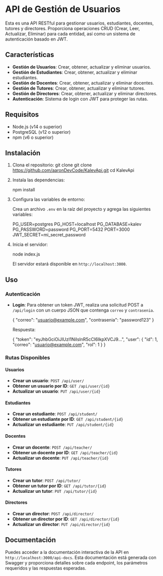 # API de Gestión de Usuarios

Esta es una API RESTful para gestionar usuarios, estudiantes, docentes, tutores y directores. Proporciona operaciones CRUD (Crear, Leer, Actualizar, Eliminar) para cada entidad, así como un sistema de autenticación basado en JWT.

## Características

- **Gestión de Usuarios**: Crear, obtener, actualizar y eliminar usuarios.
- **Gestión de Estudiantes**: Crear, obtener, actualizar y eliminar estudiantes.
- **Gestión de Docentes**: Crear, obtener, actualizar y eliminar docentes.
- **Gestión de Tutores**: Crear, obtener, actualizar y eliminar tutores.
- **Gestión de Directores**: Crear, obtener, actualizar y eliminar directores.
- **Autenticación**: Sistema de login con JWT para proteger las rutas.

## Requisitos

- Node.js (v14 o superior)
- PostgreSQL (v12 o superior)
- npm (v6 o superior)

## Instalación

1. Clona el repositorio:
   git clone git clone https://github.com/aaronDevCode/KalevApi.git
   cd KalevApi

2. Instala las dependencias:

   npm install

3. Configura las variables de entorno:

   Crea un archivo `.env` en la raíz del proyecto y agrega las siguientes variables:

   PG_USER=postgres
   PG_HOST=localhost
   PG_DATABASE=kalev
   PG_PASSWORD=password
   PG_PORT=5432
   PORT=3000
   JWT_SECRET=mi_secret_password

4. Inicia el servidor:

   node index.js

   El servidor estará disponible en `http://localhost:3000`.

## Uso

### Autenticación

- **Login**: Para obtener un token JWT, realiza una solicitud POST a `/api/login` con un cuerpo JSON que contenga `correo` y `contrasenia`.

  {
      "correo": "usuario@example.com",
      "contrasenia": "password123"
  }

  Respuesta:

  {
      "token": "eyJhbGciOiJIUzI1NiIsInR5cCI6IkpXVCJ9...",
      "user": {
          "id": 1,
          "correo": "usuario@example.com",
          "rol": 1
      }
  }


### Rutas Disponibles

#### Usuarios

- **Crear un usuario**: `POST /api/user/`
- **Obtener un usuario por ID**: `GET /api/user/{id}`
- **Actualizar un usuario**: `PUT /api/user/{id}`

#### Estudiantes

- **Crear un estudiante**: `POST /api/student/`
- **Obtener un estudiante por ID**: `GET /api/student/{id}`
- **Actualizar un estudiante**: `PUT /api/student/{id}`

#### Docentes

- **Crear un docente**: `POST /api/teacher/`
- **Obtener un docente por ID**: `GET /api/teacher/{id}`
- **Actualizar un docente**: `PUT /api/teacher/{id}`

#### Tutores

- **Crear un tutor**: `POST /api/tutor/`
- **Obtener un tutor por ID**: `GET /api/tutor/{id}`
- **Actualizar un tutor**: `PUT /api/tutor/{id}`

#### Directores

- **Crear un director**: `POST /api/director/`
- **Obtener un director por ID**: `GET /api/director/{id}`
- **Actualizar un director**: `PUT /api/director/{id}`

## Documentación

Puedes acceder a la documentación interactiva de la API en `http://localhost:3000/api-docs`. Esta documentación está generada con Swagger y proporciona detalles sobre cada endpoint, los parámetros requeridos y las respuestas esperadas.
